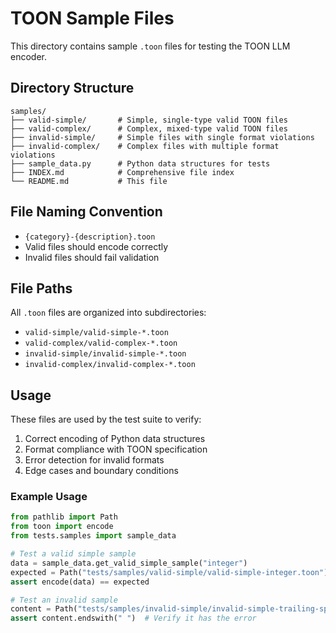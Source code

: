# TOON Sample Files

This directory contains sample `.toon` files for testing the TOON LLM encoder.

## Directory Structure

```text
samples/
├── valid-simple/       # Simple, single-type valid TOON files
├── valid-complex/      # Complex, mixed-type valid TOON files
├── invalid-simple/     # Simple files with single format violations
├── invalid-complex/    # Complex files with multiple format violations
├── sample_data.py      # Python data structures for tests
├── INDEX.md            # Comprehensive file index
└── README.md           # This file
```

## File Naming Convention

- `{category}-{description}.toon`
- Valid files should encode correctly
- Invalid files should fail validation

## File Paths

All `.toon` files are organized into subdirectories:
- `valid-simple/valid-simple-*.toon`
- `valid-complex/valid-complex-*.toon`
- `invalid-simple/invalid-simple-*.toon`
- `invalid-complex/invalid-complex-*.toon`

## Usage

These files are used by the test suite to verify:
1. Correct encoding of Python data structures
2. Format compliance with TOON specification
3. Error detection for invalid formats
4. Edge cases and boundary conditions

### Example Usage

```python
from pathlib import Path
from toon import encode
from tests.samples import sample_data

# Test a valid simple sample
data = sample_data.get_valid_simple_sample("integer")
expected = Path("tests/samples/valid-simple/valid-simple-integer.toon").read_text()
assert encode(data) == expected

# Test an invalid sample
content = Path("tests/samples/invalid-simple/invalid-simple-trailing-space.toon").read_text()
assert content.endswith(" ")  # Verify it has the error
```
